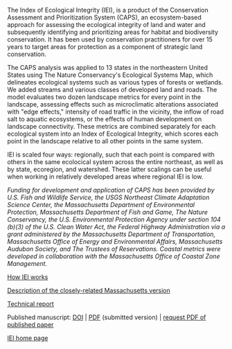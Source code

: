 The Index of Ecological Integrity (IEI), is a product of the Conservation Assessment and Prioritization System (CAPS), an 
ecosystem-based approach for assessing the ecological integrity of land and water and subsequently identifying and 
prioritizing areas for habitat and biodiversity conservation. It has been used by conservation practitioners for over 15 years 
to target areas for protection as a component of strategic land conservation.

The CAPS analysis was applied to 13 states in the northeastern United States using The Nature Conservancy's Ecological Systems 
Map, which delineates ecological systems such as various types of forests or wetlands. We added streams and various classes of 
developed land and roads. The model evaluates two dozen landscape metrics for every point in the landscape, assessing effects 
such as microclimatic alterations associated with "edge effects," intensity of road traffic in the vicinity, the inflow of 
road salt to aquatic ecosystems, or the effects of human development on landscape connectivity. These metrics are combined 
separately for each ecological system into an Index of Ecological Integrity, which scores each point in the landscape relative 
to all other points in the same system.

IEI is scaled four ways: regionally, such that each point is compared with others in the same ecolocical system across the 
entire northeast, as well as by state, ecoregion, and watershed. These latter scalings can be useful when working in 
relatively developed areas where regional IEI is low.

*Funding for development and application of CAPS has been provided by U.S. Fish and Wildlife Service, the USGS Northeast 
Climate Adaptation Science Center, the Massachusetts Department of Environmental Protection, Massachusetts Department of Fish 
and Game, The Nature Conservancy, the U.S. Environmental Protection Agency under section 104 (b)(3) of the U.S. Clean Water 
Act, the Federal Highway Administration via a grant administered by the Massachusetts Department of Transportation, 
Massachusetts Office of Energy and Environmental Affairs, Massachusetts Audubon Society, and 
The Trustees of Reservations. Coastal metrics were developed in collaboration with the Massachusetts Office of Coastal Zone 
Management.*


<a href="https://umassdsl.org/DSLdocs/DSL_documentation_iei.pdf" target="_blank" rel="noopener 
noreferrer">How IEI works</a>

<a href="https://umasscaps.org/about/index.html" target="_blank" rel="noopener 
noreferrer">Description of the closely-related Massachusetts version</a>

<a href="https://umassdsl.org/DSLdocs/DSL_documentation_integrity.pdf" target="_blank" rel="noopener 
noreferrer">Technical report</a>

Published manuscript:
 <a href="https://doi.org/10.1007/s10980-018-0653-9" target="_blank" rel="noopener noreferrer">DOI</a>
 | <a href="https://umassdsl.org/DSLdocs/McGarigal_2018_LandEco.pdf" target="_blank" rel="noopener 
noreferrer">PDF</a> (submitted version)
 | <a href="https://umassdsl.webgis1.com/hesk/index.php?a=add&catid=3" target="_blank" rel="noopener noreferrer"> request PDF of published paper</a>


<a href="https://umassdsl.org/index-of-ecological-integrity-iei/" target="_blank" rel="noopener noreferrer">IEI home page</a>
